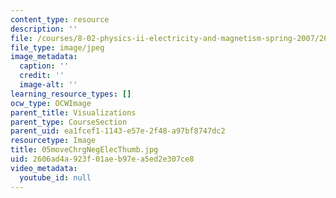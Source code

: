 ```yaml
---
content_type: resource
description: ''
file: /courses/8-02-physics-ii-electricity-and-magnetism-spring-2007/2606ad4a923f01aeb97ea5ed2e307ce8_05moveChrgNegElecThumb.jpg
file_type: image/jpeg
image_metadata:
  caption: ''
  credit: ''
  image-alt: ''
learning_resource_types: []
ocw_type: OCWImage
parent_title: Visualizations
parent_type: CourseSection
parent_uid: ea1fcef1-1143-e57e-2f48-a97bf8747dc2
resourcetype: Image
title: 05moveChrgNegElecThumb.jpg
uid: 2606ad4a-923f-01ae-b97e-a5ed2e307ce8
video_metadata:
  youtube_id: null
---
```

